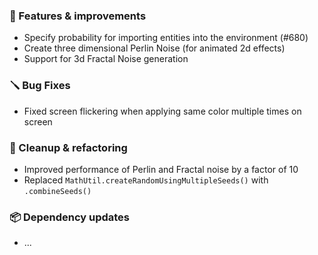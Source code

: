 ### 🚀 Features & improvements

- Specify probability for importing entities into the environment (#680)
- Create three dimensional Perlin Noise (for animated 2d effects)
- Support for 3d Fractal Noise generation

### 🪛 Bug Fixes

- Fixed screen flickering when applying same color multiple times on screen

### 🧽 Cleanup & refactoring

- Improved performance of Perlin and Fractal noise by a factor of 10
- Replaced `MathUtil.createRandomUsingMultipleSeeds()` with `.combineSeeds()`

### 📦 Dependency updates

- ...